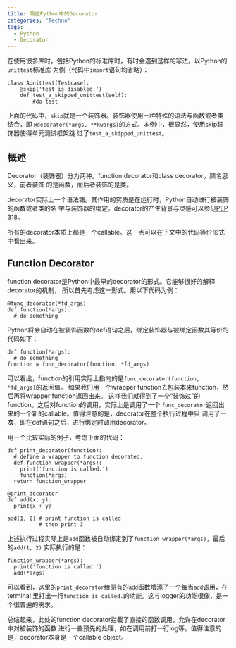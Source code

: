 ```yaml
---
title: 简述Python中的Decorator
categories: "Techno"
tags:
  - Python
  - Decorator
---
```

在使用很多库时，包括Python的标准库时，有时会遇到这样的写法。以Python的`unittest`标准库
为例（代码中`import`语句均省略）：

    class AUnittest(Testcase):
        @skip('test is disabled.')
        def test_a_skipped_unittest(self):
            #do test

上面的代码中，`skip`就是一个装饰器。装饰器使用一种特殊的语法与函数或者类结合，即
`@decorator(*args, **kwargs)`的方式。本例中，很显然，使用skip装饰器使得单元测试框架跳
过了`test_a_skipped_unittest`。
<!-- more -->

## 概述
Decorator（装饰器）分为两种。function decorator和class decorator。顾名思义，前者装饰
的是函数，而后者装饰的是类。

decorator实际上一个语法糖。其作用的实质是在运行时，Python自动进行被装饰的函数或者类的名
字与装饰器的绑定。decorator的产生背景与灵感可以参见[PEP 318](https://www.python.org/dev/peps/pep-0318/)。

所有的decorator本质上都是一个callable。这一点可以在下文中的代码等价形式中看出来。

## Function Decorator
function decorator是Python中最早的decorator的形式。它能够很好的解释decorator的机制，
所以首先考虑这一形式。用以下代码为例：

    @func_decorator(*fd_args)
    def function(*args):
      # do something

Python将会自动在被装饰函数的def语句之后，绑定装饰器与被绑定函数其等价的代码如下：

    def function(*args):
      # do something
    function = func_decorator(function, *fd_args)

可以看出，function的引用实际上指向的是`func_decorator(function, *fd_args)`的返回值。
如果我们用一个wrapper function去包装本来function，然后再将wrapper function返回出来。
这样我们就得到了一个“装饰过”的function。之后对function的调用，实际上是调用了一个
`func_decorator`返回出来的一个新的callable。值得注意的是，decorator在整个执行过程中只
调用了**一次**，即在def语句之后，进行绑定时调用decorator。

用一个比较实际的例子，考虑下面的代码：

    def print_decorator(function):
      # define a wrapper to function decorated.
      def function_wrapper(*args):
        print('function is called.')
        function(*args)
      return function_wrapper

    @print_decorator
    def add(x, y):
      print(x + y)

    add(1, 2) # print function is called
              # then print 3

上述执行过程实际上是`add`函数被自动绑定到了`function_wrapper(*args)`，最后的`add(1, 2)`
实际执行的是：

    function_wrapper(*args):
      print('function is called.')
      add(*args)

可以看到，这里的`print_decorator`给原有的`add`函数增添了一个每当`add`调用，在terminal
里打出一行`function is called.`的功能。这与logger的功能很像，是一个很普遍的需求。

总结起来，此处的function decorator拦截了直接的函数调用，允许在decorator中对被装饰的函数
进行一些预先的处理，如在调用前打一行log等。值得注意的是，decorator本身是一个callable
object。
